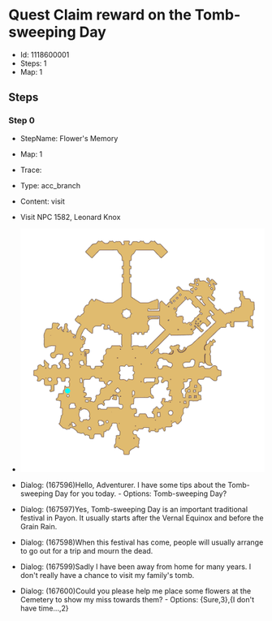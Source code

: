 # Quest Claim reward on the Tomb-sweeping Day

- Id: 1118600001
- Steps: 1
- Map: 1

## Steps

### Step 0
- StepName:  Flower's Memory
- Map:  1
- Trace:  
- Type:  acc_branch
- Content:  visit
- Visit NPC 1582, Leonard Knox

- ![images/1118600001_0.png](images/1118600001_0.png)
- Dialog: (167596)Hello, Adventurer. I have some tips about the Tomb-sweeping Day for you today. - Options: Tomb-sweeping Day?
- Dialog: (167597)Yes, Tomb-sweeping Day is an important traditional festival in Payon. It usually starts after the Vernal Equinox and before the Grain Rain.
- Dialog: (167598)When this festival has come, people will usually arrange to go out for a trip and mourn the dead.
- Dialog: (167599)Sadly I have been away from home for many years. I don't really have a chance to visit my family's tomb.
- Dialog: (167600)Could you please help me place some flowers at the Cemetery to show my miss towards them? - Options: {Sure,3},{I don't have time...,2}


